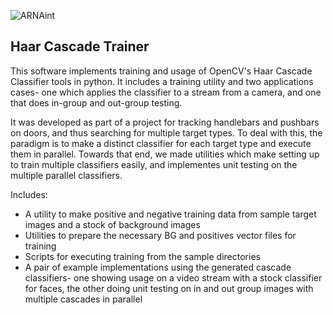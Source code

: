 ![ARNAint](https://github.com/user-attachments/assets/dcbf4396-c901-45b2-8d9a-7a18a6cef02b)

<h2>Haar Cascade Trainer</h2>

This software implements training and usage of OpenCV's Haar Cascade Classifier tools in python. It includes a training utility and two applications cases- one which applies the classifier to a stream from a camera, and one that does in-group and out-group testing.

It was developed as part of a project for tracking handlebars and pushbars on doors, and thus searching for multiple target types. To deal with this, the paradigm is to make a distinct classifier for each target type and execute them in parallel. Towards that end, we made utilities which make setting up to train multiple classifiers easily, and implementes unit testing on the multiple parallel classifiers.

Includes:
- A utility to make positive and negative training data from sample target images and a stock of background images
- Utilities to prepare the necessary BG and positives vector files for training
- Scripts for executing training from the sample directories
- A pair of example implementations using the generated cascade classifiers- one showing usage on a video stream with a stock classifier for faces, the other doing unit testing on in and out group images with multiple cascades in parallel








